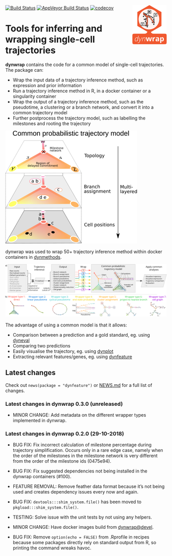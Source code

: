 
<!-- README.md is generated from README.Rmd. Please edit that file -->

[![Build
Status](https://img.shields.io/travis/dynverse/dynwrap.svg?logo=travis)](https://travis-ci.org/dynverse/dynwrap)
[![AppVeyor Build
Status](https://ci.appveyor.com/api/projects/status/github/dynverse/dynwrap?branch=master&svg=true)](https://ci.appveyor.com/project/dynverse/dynwrap)
[![codecov](https://codecov.io/gh/dynverse/dynwrap/branch/master/graph/badge.svg)](https://codecov.io/gh/dynverse/dynwrap)
<img src="man/figures/logo.png" align="right" />

# Tools for inferring and wrapping single-cell trajectories

**dynwrap** contains the code for a common model of single-cell
trajectories. The package can:

  - Wrap the input data of a trajectory inference method, such as
    expression and prior information
  - Run a trajectory inference method in R, in a docker container or a
    singularity container
  - Wrap the output of a trajectory inference method, such as the
    pseudotime, a clustering or a branch network, and convert it into a
    common trajectory model
  - Further postprocess the trajectory model, such as labelling the
    milestones and rooting the trajectory

![common trajectory model](man/figures/trajectory_model.png)

dynwrap was used to wrap 50+ trajectory inference method within docker
containers in [dynmethods](https://github.com/dynverse/dynmethods).

![](man/figures/overview_wrapping_v2.png)

The advantage of using a common model is that it allows:

  - Comparison between a prediction and a gold standard, eg. using
    [dyneval](https://www.github.com/dynverse/dyneval)
  - Comparing two predictions
  - Easily visualise the trajectory, eg. using
    [dynplot](https://www.github.com/dynverse/dynplot)
  - Extracting relevant features/genes, eg. using
    [dynfeature](https://www.github.com/dynverse/dynfeature)

## Latest changes

Check out `news(package = "dynfeature")` or [NEWS.md](inst/NEWS.md) for
a full list of
changes.

<!-- This section gets automatically generated from inst/NEWS.md, and also generates inst/NEWS -->

### Latest changes in dynwrap 0.3.0 (unreleased)

  - MINOR CHANGE: Add metadata on the different wrapper types
    implemented in dynwrap.

### Latest changes in dynwrap 0.2.0 (29-10-2018)

  - BUG FIX: Fix incorrect calculation of milestone percentage during
    trajectory simplification. Occurs only in a rare edge case, namely
    when the order of the milestones in the milestone network is very
    different from the order of the milestone ids (0475e94).

  - BUG FIX: Fix suggested dependencies not being installed in the
    dynwrap containers (\#100).

  - FEATURE REMOVAL: Remove feather data format because it’s not being
    used and creates dependency issues every now and again.

  - BUG FIX: `devtools:::shim_system.file()` has been moved to
    `pkgload:::shim_system.file()`.

  - TESTING: Solve issue with the unit tests by not using any helpers.

  - MINOR CHANGE: Have docker images build from <dynwrap@devel>.

  - BUG FIX: Remove `option(echo = FALSE)` from .Rprofile in recipes
    because some packages directly rely on standard output from R, so
    printing the command wreaks havoc.
